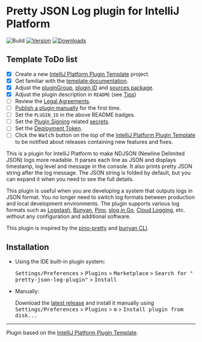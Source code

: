 # Pretty JSON Log plugin for IntelliJ Platform

![Build](https://github.com/orangain/pretty-json-log-plugin/workflows/Build/badge.svg)
[![Version](https://img.shields.io/jetbrains/plugin/v/PLUGIN_ID.svg)](https://plugins.jetbrains.com/plugin/PLUGIN_ID)
[![Downloads](https://img.shields.io/jetbrains/plugin/d/PLUGIN_ID.svg)](https://plugins.jetbrains.com/plugin/PLUGIN_ID)

## Template ToDo list

- [x] Create a new [IntelliJ Platform Plugin Template][template] project.
- [x] Get familiar with the [template documentation][template].
- [x] Adjust the [pluginGroup](./gradle.properties), [plugin ID](./src/main/resources/META-INF/plugin.xml)
  and [sources package](./src/main/kotlin).
- [x] Adjust the plugin description in `README` (see [Tips][docs:plugin-description])
- [ ] Review
  the [Legal Agreements](https://plugins.jetbrains.com/docs/marketplace/legal-agreements.html?from=IJPluginTemplate).
- [ ] [Publish a plugin manually](https://plugins.jetbrains.com/docs/intellij/publishing-plugin.html?from=IJPluginTemplate)
  for the first time.
- [ ] Set the `PLUGIN_ID` in the above README badges.
- [ ] Set the [Plugin Signing](https://plugins.jetbrains.com/docs/intellij/plugin-signing.html?from=IJPluginTemplate)
  related [secrets](https://github.com/JetBrains/intellij-platform-plugin-template#environment-variables).
- [ ] Set
  the [Deployment Token](https://plugins.jetbrains.com/docs/marketplace/plugin-upload.html?from=IJPluginTemplate).
- [ ] Click the <kbd>Watch</kbd> button on the top of the [IntelliJ Platform Plugin Template][template] to be notified
  about releases containing new features and fixes.

<!-- Plugin description -->
This is a plugin for IntelliJ Platform to make NDJSON (Newline Delimited JSON) logs more readable. It parses each line
as JSON and displays timestamp, log level and message in the console. It also prints pretty JSON string after the log
message. The JSON string is folded by default, but you can expand it when you need to see the full details.

This plugin is useful when you are developing a system that outputs logs in JSON format. You no longer need to switch
log formats between production and local development environments. The plugin supports various log formats such
as [Logstash](https://github.com/logfellow/logstash-logback-encoder), [Bunyan](https://github.com/trentm/node-bunyan),
[Pino](https://github.com/pinojs/pino), [slog in Go](https://pkg.go.dev/golang.org/x/exp/slog),
[Cloud Logging](https://cloud.google.com/logging/docs/structured-logging), etc. without any configuration and additional
software.

This plugin is inspired by the [pino-pretty](https://github.com/pinojs/pino-pretty)
and [bunyan CLI](https://github.com/trentm/node-bunyan).
<!-- Plugin description end -->

## Installation

- Using the IDE built-in plugin system:

  <kbd>Settings/Preferences</kbd> > <kbd>Plugins</kbd> > <kbd>Marketplace</kbd> > <kbd>Search for "
  pretty-json-log-plugin"</kbd> >
  <kbd>Install</kbd>

- Manually:

  Download the [latest release](https://github.com/orangain/pretty-json-log-plugin/releases/latest) and install it
  manually using
  <kbd>Settings/Preferences</kbd> > <kbd>Plugins</kbd> > <kbd>⚙️</kbd> > <kbd>Install plugin from disk...</kbd>

---
Plugin based on the [IntelliJ Platform Plugin Template][template].

[template]: https://github.com/JetBrains/intellij-platform-plugin-template

[docs:plugin-description]: https://plugins.jetbrains.com/docs/intellij/plugin-user-experience.html#plugin-description-and-presentation
